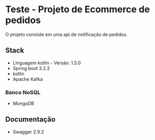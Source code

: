 # Teste - Projeto de Ecommerce de pedidos

O projeto consiste em uma api de notificação de pedidos. 

## Stack

- Linguagem kotlin - Versão: 1.5.0 
- Spring boot 3.2.2 
- kotlin
- Apache Kafka

### Banco NoSQL 
- MongoDB

## Documentação

- Swagger 2.9.2

